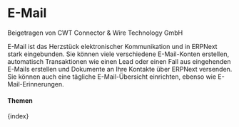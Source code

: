 # E-Mail
<span class="text-muted contributed-by">Beigetragen von CWT Connector & Wire Technology GmbH</span>

E-Mail ist das Herzstück elektronischer Kommunikation und in ERPNext stark eingebunden. Sie können viele verschiedene E-Mail-Konten erstellen, automatisch Transaktionen wie einen Lead oder einen Fall aus eingehenden E-Mails erstellen und Dokumente an Ihre Kontakte über ERPNext versenden. Sie können auch eine tägliche E-Mail-Übersicht einrichten, ebenso wie E-Mail-Erinnerungen.

#### Themen

{index}
